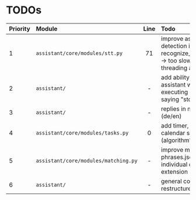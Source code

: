 # TODOs

| Priority | Module | Line | Todo
|:------|:------|:------:|:------
| 1 | `assistant/core/modules/stt.py` | 71 | improve async keyword detection in recognize_for_keyword() -> too slow because of threading at the moment
| 2 | `assistant/` | - | add ability to stop assistant while executing command (by saying "stop")
| 3 | `assistant/` | - | replies in multi-lang (de/en)
| 4 | `assistant/core/modules/tasks.py` | 0 | add timer, reminder and calendar support etc. (algorithm?)
| 5 | `assistant/core/modules/matching.py` | - | improve matching from phrases.json -> individual dictionary extension
| 6 | `assistant/` | - | general code restructure/refactor

